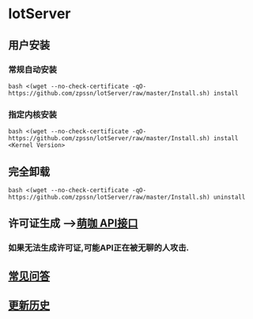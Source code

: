 # lotServer


## 用户安装
### 常规自动安装
```
bash <(wget --no-check-certificate -qO- https://github.com/zpssn/lotServer/raw/master/Install.sh) install
```

### 指定内核安装
```
bash <(wget --no-check-certificate -qO- https://github.com/zpssn/lotServer/raw/master/Install.sh) install <Kernel Version>
```

## 完全卸载
```
bash <(wget --no-check-certificate -qO- https://github.com/zpssn/lotServer/raw/master/Install.sh) uninstall
```

## 许可证生成 -->[萌咖 API接口](https://moeclub.org/api)  
### 如果无法生成许可证,可能API正在被无聊的人攻击.

## [常见问答](https://github.com/MoeClub/lotServer/wiki)     

## [更新历史](http://download.appexnetworks.com.cn/releaseNotes/)     

  
